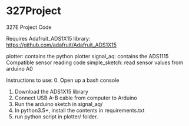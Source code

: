 # 327Project
327E Project Code

Requires Adafruit_ADS1X15 library: https://github.com/adafruit/Adafruit_ADS1X15

plotter: contains the python plotter
signal_aq: contains the ADS1115 Compatible sensor reading code
simple_sketch: read sensor values from arduino A0

Instructions to use:
0. Open up a bash console
1. Download the ADS1X15 library
2. Connect USB A-B cable from computer to Arduino
3. Run the arduino sketch in signal_aq/
4. In python3.5+, install the contents in requirements.txt
5. run python script in plotter/ folder.